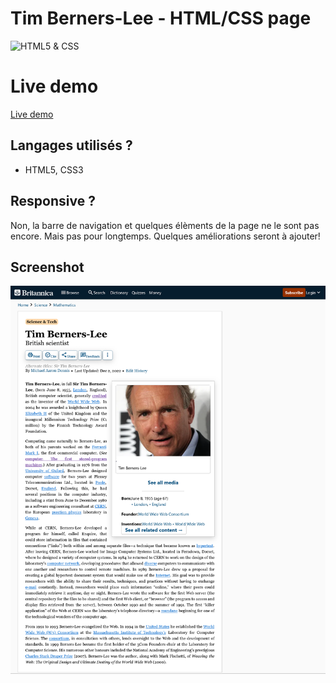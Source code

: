 # Tim Berners-Lee - HTML/CSS page

![HTML5 & CSS](https://www.adilade.fr/blog/media/html-5-css-3-en-pratique.png)

# Live demo
[Live demo](https://washupo.github.io/tim-berners-lee/)
<!--  ## Lien des consignes
[https://github.com/becodeorg/Swartz-8/blob/main/1.The-Field/8.Html-CSS/tim-berners-lee.adoc](https://github.com/becodeorg/Swartz-8/blob/main/1.The-Field/8.Html-CSS/tim-berners-lee.adoc) -->

## Langages utilisés ?

+ HTML5, CSS3

## Responsive ?

Non, la barre de navigation et quelques élèments de la page ne le sont pas encore. Mais pas pour longtemps. Quelques améliorations seront à ajouter!


## Screenshot
![Alt text](./Screenshot%202023-10-13%20at%2010-01-32%20Tim%20Berners-Lee%20Biography%20Education%20Internet%20Contributions%20&%20Facts%20Britannica.png)
